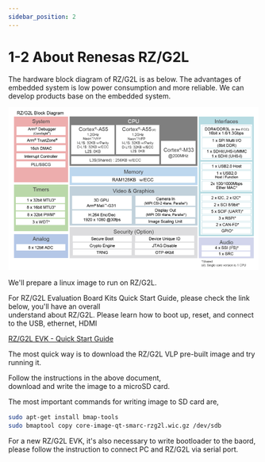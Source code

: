 ```yaml
---
sidebar_position: 2
---
```


# 1-2 About Renesas RZ/G2L

The hardware block diagram of RZ/G2L is as below. The advantages of embedded system is low power consumption and more reliable. We can develop products base on the embedded system.  

![RZG2L_hw](./image/RZG2L_hw.png)

We'll prepare a linux image to run on RZ/G2L.

For RZ/G2L Evaluation Board Kits Quick Start Guide, please check the link below, you'll have an overall  
understand about RZ/G2L. Please learn how to boot up,
reset, and connect to the USB, ethernet, HDMI  

[RZ/G2L EVK - Quick Start Guide](/QuickStartGuide.pdf)

The most quick way is to download the RZ/G2L VLP pre-built image and try running it.

Follow the instructions in the above document,  
download and write the image to a microSD card.  

The most important commands for writing image to SD
card are,

```bash
sudo apt-get install bmap-tools
sudo bmaptool copy core-image-qt-smarc-rzg2l.wic.gz /dev/sdb
```

For a new RZ/G2L EVK, it's also necessary to write bootloader to the baord, please follow the instruction
to connect PC and RZ/G2L via serial port.
